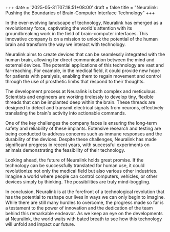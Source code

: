 +++
date = '2025-05-31T07:18:51+08:00'
draft = false
title = "Neuralink: Pushing the Boundaries of Brain-Computer Interface Technology"
+++

In the ever-evolving landscape of technology, Neuralink has emerged as a revolutionary force, captivating the world's attention with its groundbreaking work in the field of brain-computer interfaces. This innovative company is on a mission to unlock the potential of the human brain and transform the way we interact with technology. 

Neuralink aims to create devices that can be seamlessly integrated with the human brain, allowing for direct communication between the mind and external devices. The potential applications of this technology are vast and far-reaching. For example, in the medical field, it could provide new hope for patients with paralysis, enabling them to regain movement and control through the use of prosthetic limbs that respond to their thoughts. 

The development process at Neuralink is both complex and meticulous. Scientists and engineers are working tirelessly to develop tiny, flexible threads that can be implanted deep within the brain. These threads are designed to detect and transmit electrical signals from neurons, effectively translating the brain's activity into actionable commands. 

One of the key challenges the company faces is ensuring the long-term safety and reliability of these implants. Extensive research and testing are being conducted to address concerns such as immune responses and the durability of the devices. Despite these challenges, Neuralink has made significant progress in recent years, with successful experiments on animals demonstrating the feasibility of their technology. 

Looking ahead, the future of Neuralink holds great promise. If the technology can be successfully translated for human use, it could revolutionize not only the medical field but also various other industries. Imagine a world where people can control computers, vehicles, or other devices simply by thinking. The possibilities are truly mind-boggling. 

In conclusion, Neuralink is at the forefront of a technological revolution that has the potential to reshape our lives in ways we can only begin to imagine. While there are still many hurdles to overcome, the progress made so far is a testament to the power of innovation and the dedication of the team behind this remarkable endeavor. As we keep an eye on the developments at Neuralink, the world waits with bated breath to see how this technology will unfold and impact our future.